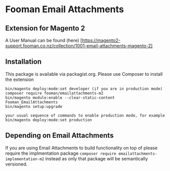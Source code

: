 # Fooman Email Attachments 
## Extension for Magento 2

A User Manual can be found (here) [https://magento2-support.fooman.co.nz/collection/1001-email-attachments-magento-2]

## Installation

This package is available via packagist.org. Please use Composer to install the extension

```
bin/magento deploy:mode:set developer (if you are in production mode)
composer require fooman/emailattachments-m2
bin/magento module:enable --clear-static-content Fooman_EmailAttachments
bin/magento setup:upgrade

your usual sequence of commands to enable production mode, for example
bin/magento deploy:mode:set production
```

## Depending on Email Attachments 
If you are using Email Attachments to build functionality on top of please require the implmentation package
`composer require emailattachments-implementation-m2` instead as only that package will be semantically versioned.